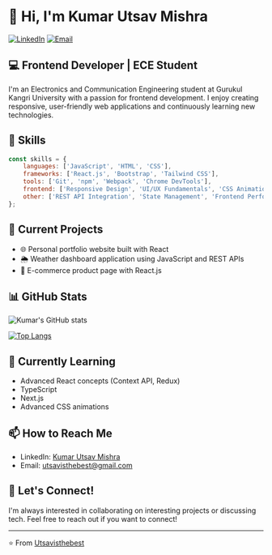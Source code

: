 # 👋 Hi, I'm Kumar Utsav Mishra

[![LinkedIn](https://img.shields.io/badge/LinkedIn-0077B5?style=for-the-badge&logo=linkedin&logoColor=white)](https://www.linkedin.com/in/utsavmetalist)
[![Email](https://img.shields.io/badge/Email-D14836?style=for-the-badge&logo=gmail&logoColor=white)](mailto:utsavisthebest@gmail.com)

## 💻 Frontend Developer | ECE Student

I'm an Electronics and Communication Engineering student at Gurukul Kangri University with a passion for frontend development. I enjoy creating responsive, user-friendly web applications and continuously learning new technologies.

## 🚀 Skills

```javascript
const skills = {
    languages: ['JavaScript', 'HTML', 'CSS'],
    frameworks: ['React.js', 'Bootstrap', 'Tailwind CSS'],
    tools: ['Git', 'npm', 'Webpack', 'Chrome DevTools'],
    frontend: ['Responsive Design', 'UI/UX Fundamentals', 'CSS Animations'],
    other: ['REST API Integration', 'State Management', 'Frontend Performance Optimization']
};
```

## 🔭 Current Projects

- 🌐 Personal portfolio website built with React
- 🌦️ Weather dashboard application using JavaScript and REST APIs
- 🛒 E-commerce product page with React.js

## 📊 GitHub Stats

![Kumar's GitHub stats](https://github-readme-stats.vercel.app/api?username=YOUR_GITHUB_USERNAME&show_icons=true&theme=tokyonight)

[![Top Langs](https://github-readme-stats.vercel.app/api/top-langs/?username=Utsavisthebest&layout=compact&theme=tokyonight)](https://github.com/anuraghazra/github-readme-stats)

## 🌱 Currently Learning

- Advanced React concepts (Context API, Redux)
- TypeScript
- Next.js
- Advanced CSS animations

## 📫 How to Reach Me

- LinkedIn: [Kumar Utsav Mishra](https://www.linkedin.com/in/utsavmetalist)
- Email: utsavisthebest@gmail.com

## 💬 Let's Connect!

I'm always interested in collaborating on interesting projects or discussing tech. Feel free to reach out if you want to connect!

---

⭐️ From [Utsavisthebest](https://github.com/Utsavisthebest)
